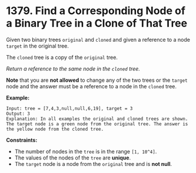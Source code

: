 # 1379. Find a Corresponding Node of a Binary Tree in a Clone of That Tree

Given two binary trees `original` and `cloned` and given a reference to a node `target` in the original tree.

The `cloned` tree is a copy of the `original` tree.

*Return a reference to the same node in the `cloned` tree.*

**Note** that you are **not allowed** to change any of the two trees or the `target` node and the answer must be a reference to a node in the `cloned` tree.

**Example:**
```
Input: tree = [7,4,3,null,null,6,19], target = 3
Output: 3
Explanation: In all examples the original and cloned trees are shown. The target node is a green node from the original tree. The answer is the yellow node from the cloned tree.
```

**Constraints:**
- The number of nodes in the `tree` is in the range `[1, 10^4]`.
- The values of the nodes of the `tree` are **unique**.
- The `target` node is a node from the `original` tree and is **not null**.
